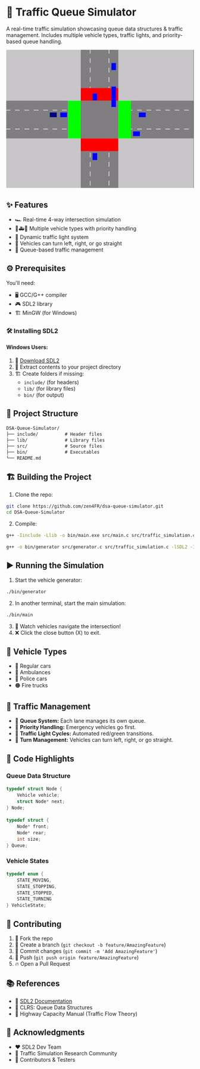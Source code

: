 # 🚦 Traffic Queue Simulator

A real-time traffic simulation showcasing queue data structures & traffic management. Includes multiple vehicle types, traffic lights, and priority-based queue handling.

![Traffic Simulation Demo](working_demo.gif)

## ✨ Features

- 🏎️ Real-time 4-way intersection simulation
- 🚓🚑🚒 Multiple vehicle types with priority handling
- 🚦 Dynamic traffic light system
- 🔄 Vehicles can turn left, right, or go straight
- 🎯 Queue-based traffic management

## ⚙️ Prerequisites

You'll need:
- 🖥️ GCC/G++ compiler
- 🎮 SDL2 library
- 🏗️ MinGW (for Windows)

### 🛠 Installing SDL2

#### Windows Users:
1. 🔗 [Download SDL2](https://www.libsdl.org/download-2.0.php)
2. 📂 Extract contents to your project directory
3. 🏗 Create folders if missing:
   - `include/` (for headers)
   - `lib/` (for library files)
   - `bin/` (for output)

## 📂 Project Structure

```
DSA-Queue-Simulator/
├── include/          # Header files
├── lib/              # Library files
├── src/              # Source files
├── bin/              # Executables
└── README.md
```

## 🏗️ Building the Project

1. Clone the repo:
```bash
git clone https://github.com/zen4FR/dsa-queue-simulator.git
cd DSA-Queue-Simulator
```

2. Compile:
```bash
g++ -Iinclude -Llib -o bin/main.exe src/main.c src/traffic_simulation.c -lmingw32 -lSDL2main -lSDL2
```

```bash
g++ -o bin/generator src/generator.c src/traffic_simulation.c -lSDL2 -Iinclude -Llib -lmingw32 -lSDL2main -lSDL2
```

## ▶️ Running the Simulation

1. Start the vehicle generator:
```bash
./bin/generator
```
2. In another terminal, start the main simulation:
```bash
./bin/main
```
3. 🚗 Watch vehicles navigate the intersection!
4. ❌ Click the close button (X) to exit.

## 🚙 Vehicle Types
- 🔵 Regular cars
- 🔴 Ambulances
- 🔷 Police cars
- 🟠 Fire trucks

## 🏁 Traffic Management

- 🚦 **Queue System:** Each lane manages its own queue.
- 🚨 **Priority Handling:** Emergency vehicles go first.
- 🔄 **Traffic Light Cycles:** Automated red/green transitions.
- 🔁 **Turn Management:** Vehicles can turn left, right, or go straight.

## 📜 Code Highlights

### Queue Data Structure
```c
typedef struct Node {
    Vehicle vehicle;
    struct Node* next;
} Node;

typedef struct {
    Node* front;
    Node* rear;
    int size;
} Queue;
```

### Vehicle States
```c
typedef enum {
    STATE_MOVING,
    STATE_STOPPING,
    STATE_STOPPED,
    STATE_TURNING
} VehicleState;
```

## 🤝 Contributing

1. 🍴 Fork the repo
2. 🌿 Create a branch (`git checkout -b feature/AmazingFeature`)
3. 💾 Commit changes (`git commit -m 'Add AmazingFeature'`)
4. 🚀 Push (`git push origin feature/AmazingFeature`)
5. 🔥 Open a Pull Request

## 📚 References
- 📖 [SDL2 Documentation](https://wiki.libsdl.org/)
- 📘 CLRS: Queue Data Structures
- 🚗 Highway Capacity Manual (Traffic Flow Theory)

## 🙌 Acknowledgments
- ❤️ SDL2 Dev Team
- 🔬 Traffic Simulation Research Community
- 🎯 Contributors & Testers
